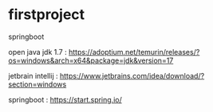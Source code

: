 # firstproject

springboot

open java jdk 1.7 : https://adoptium.net/temurin/releases/?os=windows&arch=x64&package=jdk&version=17

jetbrain intellij : https://www.jetbrains.com/idea/download/?section=windows

springboot : https://start.spring.io/